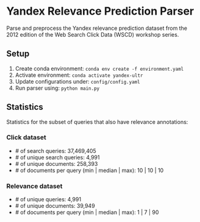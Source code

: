 # Yandex Relevance Prediction Parser
Parse and preprocess the Yandex relevance prediction dataset from the 2012 edition of the Web Search Click Data (WSCD) workshop series.

## Setup
1. Create conda environment: `conda env create -f environment.yaml`
2. Activate environment: `conda activate yandex-ultr`
3. Update configurations under: `config/config.yaml`
4. Run parser using: `python main.py`

## Statistics
Statistics for the subset of queries that also have relevance annotations:

### Click dataset
- \# of search queries: 37,469,405
- \# of unique search queries: 4,991
- \# of unique documents: 258,393
- \# of documents per query (min | median | max): 10 | 10 | 10

### Relevance dataset
- \# of unique queries: 4,991
- \# of unique documents: 39,949
- \# of documents per query (min | median | max): 1 | 7 | 90
